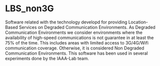 # LBS_non3G
Software related with the technology developd for providing Location-Based Services on Degraded Communication Environments.
As Degraded Communication Environments we consider environments where the availability of high-speed communications is not guarantee in at least the 75% of the time. This includes areas with limited access to 3G/4G/Wifi communication coverage. Otherwise, it is considered Non Degraded Communication Environments.
This software has been used in several experiments done by the IAAA-Lab team.
